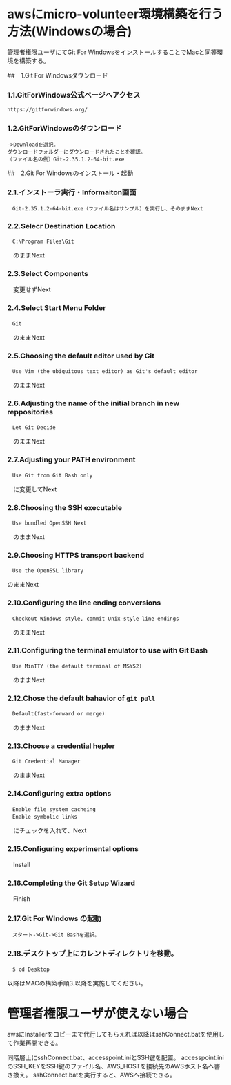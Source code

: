 # awsにmicro-volunteer環境構築を行う方法(Windowsの場合)
管理者権限ユーザにてGit For WindowsをインストールすることでMacと同等環境を構築する。

##　1.Git For Windowsダウンロード
### 1.1.GitForWindows公式ページへアクセス
```
https://gitforwindows.org/
```
### 1.2.GitForWindowsのダウンロード
```
->Downloadを選択。
ダウンロードフォルダーにダウンロードされたことを確認。
（ファイル名の例）Git-2.35.1.2-64-bit.exe
```

##　2.Git For Windowsのインストール・起動
### 2.1.インストーラ実行・Informaiton画面
```
　Git-2.35.1.2-64-bit.exe（ファイル名はサンプル）を実行し、そのままNext
```
### 2.2.Selecr Destination Location
```
　C:\Program Files\Git
```
　のままNext

### 2.3.Select Components
　変更せずNext

### 2.4.Select Start Menu Folder
```
　Git
```
　のままNext

### 2.5.Choosing the default editor used by Git 
```
　Use Vim (the ubiquitous text editor) as Git's default editor
```
　のままNext

### 2.6.Adjusting the name of the initial branch in new reppositories
```
　Let Git Decide
```
　のままNext
### 2.7.Adjusting your PATH environment 
```
　Use Git from Git Bash only 
```
　に変更してNext

### 2.8.Choosing the SSH executable 
```
　Use bundled OpenSSH Next
```
　のままNext

### 2.9.Choosing HTTPS transport backend 
```
　Use the OpenSSL library
```
 のままNext

### 2.10.Configuring the line ending conversions 
```
　Checkout Windows-style, commit Unix-style line endings
```
　のままNext

### 2.11.Configuring the terminal emulator to use with Git Bash
```
　Use MinTTY (the default terminal of MSYS2)
``` 
　のままNext

### 2.12.Chose the default bahavior of `git pull`
```
　Default(fast-forward or merge)
```
　のままNext

### 2.13.Choose a credential hepler 
```
　Git Credential Manager
```
　のままNext

### 2.14.Configuring extra options
```
　Enable file system cacheing
　Enable symbolic links
```
　にチェックを入れて、Next

### 2.15.Configuring experimental options
　Install

### 2.16.Completing the Git Setup Wizard
　Finish

### 2.17.Git For WIndows の起動
```
　スタート->Git->Git Bashを選択。
```

### 2.18.デスクトップ上にカレントディレクトリを移動。
```
　$ cd Desktop
```

以降はMACの構築手順3.以降を実施してください。


# 管理者権限ユーザが使えない場合

awsにInstallerをコピーまで代行してもらえれば以降はsshConnect.batを使用して作業再開できる。

同階層上にsshConnect.bat、accesspoint.iniとSSH鍵を配置。
accesspoint.iniのSSH_KEYをSSH鍵のファイル名、AWS_HOSTを接続先のAWSホスト名へ書き換え。
sshConnect.batを実行すると、AWSへ接続できる。
